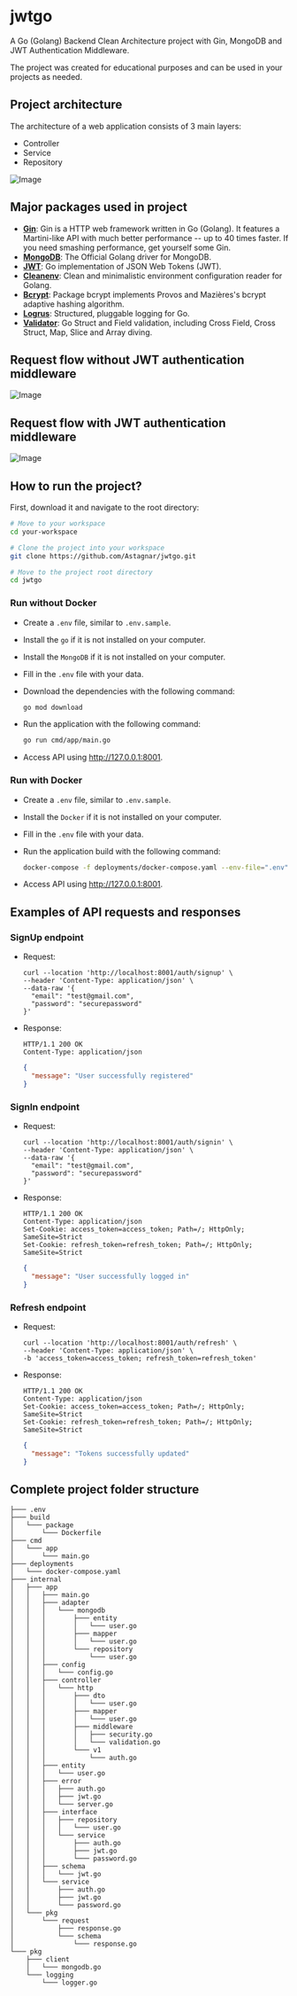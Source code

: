 # jwtgo

A Go (Golang) Backend Clean Architecture project with Gin, MongoDB and JWT Authentication Middleware.

The project was created for educational purposes and can be used in your projects as needed.

## Project architecture
The architecture of a web application consists of 3 main layers:
- Controller
- Service
- Repository

![Image](https://raw.githubusercontent.com/Astagnar/jwtgo/refs/heads/main/assets/architecture.png)

## Major packages used in project
- **[Gin](https://pkg.go.dev/github.com/gin-gonic/gin)**: Gin is a HTTP web framework written in Go (Golang). It features a Martini-like API with much better performance -- up to 40 times faster. If you need smashing performance, get yourself some Gin. 
- **[MongoDB](https://pkg.go.dev/go.mongodb.org/mongo-driver)**: The Official Golang driver for MongoDB.
- **[JWT](https://pkg.go.dev/github.com/golang-jwt/jwt/v5)**: Go implementation of JSON Web Tokens (JWT).
- **[Cleanenv](https://pkg.go.dev/github.com/ilyakaznacheev/cleanenv)**: Clean and minimalistic environment configuration reader for Golang.
- **[Bcrypt](https://pkg.go.dev/golang.org/x/crypto/bcrypt)**: Package bcrypt implements Provos and Mazières's bcrypt adaptive hashing algorithm.
- **[Logrus](https://pkg.go.dev/github.com/sirupsen/logrus)**: Structured, pluggable logging for Go.
- **[Validator](https://pkg.go.dev/github.com/go-playground/validator/v10)**: Go Struct and Field validation, including Cross Field, Cross Struct, Map, Slice and Array diving.

## Request flow without JWT authentication middleware
![Image](https://raw.githubusercontent.com/Astagnar/jwtgo/refs/heads/main/assets/without-jwt.png)

## Request flow with JWT authentication middleware
![Image](https://raw.githubusercontent.com/Astagnar/jwtgo/refs/heads/main/assets/with-jwt.png)

## How to run the project?
First, download it and navigate to the root directory:
```bash
# Move to your workspace
cd your-workspace

# Clone the project into your workspace
git clone https://github.com/Astagnar/jwtgo.git

# Move to the project root directory
cd jwtgo
```

### Run without Docker
- Create a `.env` file, similar to `.env.sample`.
- Install the `go` if it is not installed on your computer.
- Install the `MongoDB` if it is not installed on your computer.
- Fill in the `.env` file with your data.
- Download the dependencies with the following command:

  ```bash
  go mod download
  ```
- Run the application with the following command:

  ```bash
  go run cmd/app/main.go
  ```
- Access API using http://127.0.0.1:8001.

### Run with Docker
- Create a `.env` file, similar to `.env.sample`.
- Install the `Docker` if it is not installed on your computer.
- Fill in the `.env` file with your data.
- Run the application build with the following command:

  ```bash
  docker-compose -f deployments/docker-compose.yaml --env-file=".env" up -d
  ```
- Access API using http://127.0.0.1:8001.

## Examples of API requests and responses
### SignUp endpoint
- Request:
  ```
  curl --location 'http://localhost:8001/auth/signup' \
  --header 'Content-Type: application/json' \
  --data-raw '{
    "email": "test@gmail.com",
    "password": "securepassword"
  }'
  ```
  
- Response:
  ```
  HTTP/1.1 200 OK
  Content-Type: application/json
  ```
  ```json
  {
    "message": "User successfully registered"
  }
  ```

### SignIn endpoint
- Request:
  ```
  curl --location 'http://localhost:8001/auth/signin' \
  --header 'Content-Type: application/json' \
  --data-raw '{
    "email": "test@gmail.com",
    "password": "securepassword"
  }'
  ```

- Response:
  ```
  HTTP/1.1 200 OK
  Content-Type: application/json
  Set-Cookie: access_token=access_token; Path=/; HttpOnly; SameSite=Strict
  Set-Cookie: refresh_token=refresh_token; Path=/; HttpOnly; SameSite=Strict
  ```
  ```json
  {
    "message": "User successfully logged in"
  }
  ```

### Refresh endpoint
- Request:
  ```
  curl --location 'http://localhost:8001/auth/refresh' \
  --header 'Content-Type: application/json' \
  -b 'access_token=access_token; refresh_token=refresh_token'
  ```

- Response:
  ```
  HTTP/1.1 200 OK
  Content-Type: application/json
  Set-Cookie: access_token=access_token; Path=/; HttpOnly; SameSite=Strict
  Set-Cookie: refresh_token=refresh_token; Path=/; HttpOnly; SameSite=Strict
  ```
  ```json
  {
    "message": "Tokens successfully updated"
  }
  ```

## Complete project folder structure
```
├─── .env
├─── build
│   └─── package
│       └─── Dockerfile
├─── cmd
│   └─── app
│       └─── main.go
├─── deployments
│   └─── docker-compose.yaml
├─── internal
│   ├─── app
│   │   ├─── main.go
│   │   ├─── adapter
│   │   │   └─── mongodb
│   │   │       ├─── entity
│   │   │       │   └─── user.go
│   │   │       ├─── mapper
│   │   │       │   └─── user.go
│   │   │       └─── repository
│   │   │           └─── user.go
│   │   ├─── config
│   │   │   └─── config.go
│   │   ├─── controller
│   │   │   └─── http
│   │   │       ├─── dto
│   │   │       │   └─── user.go
│   │   │       ├─── mapper
│   │   │       │   └─── user.go
│   │   │       ├─── middleware
│   │   │       │   ├─── security.go
│   │   │       │   └─── validation.go
│   │   │       └─── v1
│   │   │           └─── auth.go
│   │   ├─── entity
│   │   │   └─── user.go
│   │   ├─── error
│   │   │   ├─── auth.go
│   │   │   ├─── jwt.go
│   │   │   └─── server.go
│   │   ├─── interface
│   │   │   ├─── repository
│   │   │   │   └─── user.go
│   │   │   └─── service
│   │   │       ├─── auth.go
│   │   │       ├─── jwt.go
│   │   │       └─── password.go
│   │   ├─── schema
│   │   │   └─── jwt.go
│   │   └─── service
│   │       ├─── auth.go
│   │       ├─── jwt.go
│   │       └─── password.go
│   └─── pkg
│       └─── request
│           ├─── response.go
│           └─── schema
│               └─── response.go
└─── pkg
    ├─── client
    │   └─── mongodb.go
    └─── logging
        └─── logger.go
```